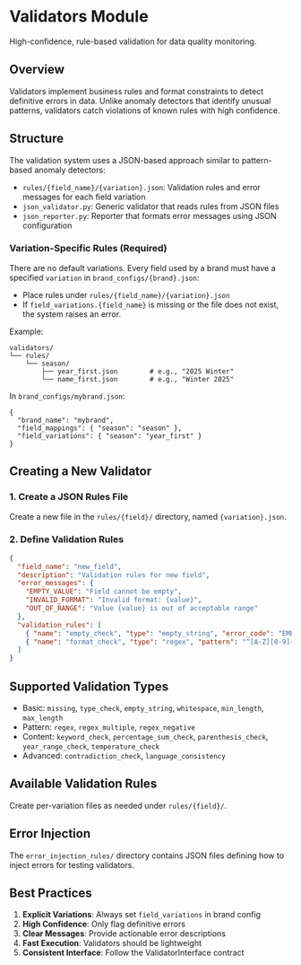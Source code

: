 # Validators Module

High-confidence, rule-based validation for data quality monitoring.

## Overview

Validators implement business rules and format constraints to detect definitive errors in data. Unlike anomaly detectors that identify unusual patterns, validators catch violations of known rules with high confidence.

## Structure

The validation system uses a JSON-based approach similar to pattern-based anomaly detectors:

- `rules/{field_name}/{variation}.json`: Validation rules and error messages for each field variation
- `json_validator.py`: Generic validator that reads rules from JSON files
- `json_reporter.py`: Reporter that formats error messages using JSON configuration

### Variation-Specific Rules (Required)

There are no default variations. Every field used by a brand must have a specified `variation` in `brand_configs/{brand}.json`:

- Place rules under `rules/{field_name}/{variation}.json`
- If `field_variations.{field_name}` is missing or the file does not exist, the system raises an error.

Example:

```
validators/
└── rules/
    └── season/
        ├── year_first.json        # e.g., "2025 Winter"
        └── name_first.json        # e.g., "Winter 2025"
```

In `brand_configs/mybrand.json`:

```
{
  "brand_name": "mybrand",
  "field_mappings": { "season": "season" },
  "field_variations": { "season": "year_first" }
}
```

## Creating a New Validator

### 1. Create a JSON Rules File

Create a new file in the `rules/{field}/` directory, named `{variation}.json`.

### 2. Define Validation Rules

```json
{
  "field_name": "new_field",
  "description": "Validation rules for new field",
  "error_messages": {
    "EMPTY_VALUE": "Field cannot be empty",
    "INVALID_FORMAT": "Invalid format: {value}",
    "OUT_OF_RANGE": "Value {value} is out of acceptable range"
  },
  "validation_rules": [
    { "name": "empty_check", "type": "empty_string", "error_code": "EMPTY_VALUE", "probability": 1.0 },
    { "name": "format_check", "type": "regex", "pattern": "^[A-Z][0-9]{3}$", "error_code": "INVALID_FORMAT", "probability": 0.95 }
  ]
}
```

## Supported Validation Types

- Basic: `missing`, `type_check`, `empty_string`, `whitespace`, `min_length`, `max_length`
- Pattern: `regex`, `regex_multiple`, `regex_negative`
- Content: `keyword_check`, `percentage_sum_check`, `parenthesis_check`, `year_range_check`, `temperature_check`
- Advanced: `contradiction_check`, `language_consistency`

## Available Validation Rules

Create per-variation files as needed under `rules/{field}/`.

## Error Injection

The `error_injection_rules/` directory contains JSON files defining how to inject errors for testing validators.

## Best Practices

1. **Explicit Variations**: Always set `field_variations` in brand config
2. **High Confidence**: Only flag definitive errors
3. **Clear Messages**: Provide actionable error descriptions
4. **Fast Execution**: Validators should be lightweight
5. **Consistent Interface**: Follow the ValidatorInterface contract
